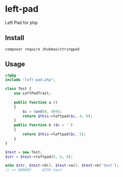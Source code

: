 # left-pad
Left Pad for php

## Install
```console
composer require zhukmax/stringpad
```

## Usage

```php
<?php
include "left-pad.php";

class Test {
	use LeftPadTrait;
	
	public function a ()
	{
		$c = rand(0, 999);
		return $this->leftpad($c, 4, 0);
	}
	public function b ($c = '')
	{
		return $this->leftpad($c, 5);
	}
}

$test = new Test;
$str = $test->leftpad(5, 6, 0);

echo $str, $test->b(), $test->a(), $test->b('test');
// => 000005     0739 test
```
